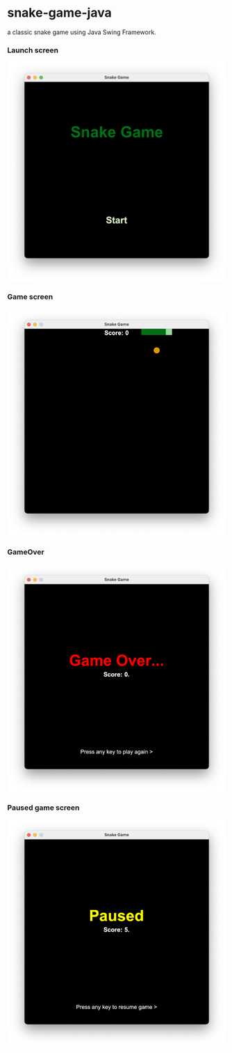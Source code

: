 # snake-game-java
a classic snake game using Java Swing Framework.
### Launch screen

![Alt text](https://github.com/yurus0/snake-game-java/blob/main/screenshots/Screen%20Shot%202023-04-30%20at%202.34.24%20PM.png)

### Game screen

![Alt text](https://github.com/yurus0/snake-game-java/blob/main/screenshots/Screen%20Shot%202023-04-30%20at%202.34.30%20PM.png)

### GameOver

![Alt text](https://github.com/yurus0/snake-game-java/blob/main/screenshots/Screen%20Shot%202023-04-30%20at%202.34.36%20PM.png)

### Paused game screen

![Alt text](https://github.com/yurus0/snake-game-java/blob/main/screenshots/Screen%20Shot%202023-04-30%20at%202.35.48%20PM.png)
